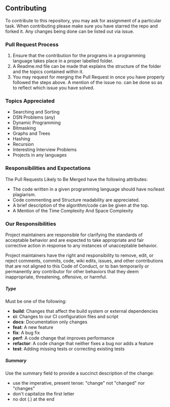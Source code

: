 ## Contributing

To contribute to this repository, you may ask for assignment of a particular task. When contributing please make sure you have starred the repo and forked it. Any changes being done can be listed out via issue.

### Pull Request Process

1. Ensure that the contribution for the programs in a programming language takes place in a proper labelled folder.
2. A Readme.md file can be made that explains the structure of the folder and the topics contained within it.
3. You may request for merging the Pull Request in once you have properly followed the steps above. A mention of the issue no. can be done so as to reflect which issue you have solved.

### Topics Appreciated

- Searching and Sorting
- DSN Problems (any)
- Dynamic Programming
- Bitmasking
- Graphs and Trees
- Hashing
- Recursion
- Interesting Interview Problems
- Projects in any languages

### Responsibilities and Expectations

The Pull Requests Likely to Be Merged have the following attributes:

- The code written in a given programming language should have no/least plagiarism.
- Code commenting and Structure readability are appreciated.
- A brief description of the algorithm/code can be given at the top.
- A Mention of the Time Complexity And Space Complexity

### Our Responsibilities

Project maintainers are responsible for clarifying the standards of acceptable
behavior and are expected to take appropriate and fair corrective action in
response to any instances of unacceptable behavior.

Project maintainers have the right and responsibility to remove, edit, or
reject comments, commits, code, wiki edits, issues, and other contributions
that are not aligned to this Code of Conduct, or to ban temporarily or
permanently any contributor for other behaviors that they deem inappropriate,
threatening, offensive, or harmful.

##### Type

Must be one of the following:

- **build**: Changes that affect the build system or external dependencies
- **ci**: Changes to our CI configuration files and script
- **docs**: Documentation only changes
- **feat**: A new feature
- **fix**: A bug fix
- **perf**: A code change that improves performance
- **refactor**: A code change that neither fixes a bug nor adds a feature
- **test**: Adding missing tests or correcting existing tests

##### Summary

Use the summary field to provide a succinct description of the change:

- use the imperative, present tense: "change" not "changed" nor "changes"
- don't capitalize the first letter
- no dot (.) at the end
